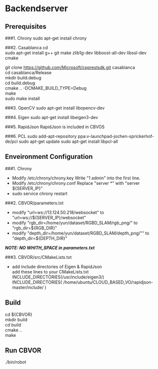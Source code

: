# Backendserver
## Prerequisites 
###1. Chrony
sudo apt-get install chrony

###2. Casablanca
cd  
sudo apt-get install g++ git make zlib1g-dev libboost-all-dev libssl-dev cmake  

git clone https://github.com/Microsoft/cpprestsdk.git casablanca  
cd casablanca/Release  
mkdir build.debug  
cd build.debug  
cmake .. -DCMAKE_BUILD_TYPE=Debug  
make  
sudo make install 
 
###3. OpenCV
sudo apt-get install libopencv-dev

###4. Eigen
sudo apt-get install libeigen3-dev

###5. RapidJson
RapidJson is included in CBVOS

###6. PCL
sudo add-apt-repository ppa:v-launchpad-jochen-sprickerhof-de/pcl
sudo apt-get update
sudo apt-get install libpcl-all

## Enveironment Configuration
###1. Chrony
* Modify /etc/chrony/chrony.key
Write "1 admin" into the first line.
* Modify /etc/chrony/chrony.conf
Replace "server *" with "server ${SERVER_IP}"
* sudo service chrony restart

###2. CBVOR/parameters.txt
* modify "url=ws://13.124.50.218/websocket" to "url=ws://${SERVER_IP}/websocket"
* modify "rgb_dir=/home/yun/dataset/RGBD_SLAM/rgb_png/" to "rgb_dir=${RGB_DIR}"
* modify "depth_dir=/home/yun/dataset/RGBD_SLAM/depth_png/"" to "depth_dir=${DEPTH_DIR}"

***NOTE: NO WHITH_SPACE in parameters.txt***

###3. CBVOR/src/CMakeLists.txt
* add include directories of Eigen & RapidJson  
add these lines to your CMakeLists.txt  
INCLUDE_DIRECTORIES(/usr/include/eigen3/)  
INCLUDE_DIRECTORIES( /home/ubuntu/CLOUD_BASED_VO/rapidjson-master/include/ )  

## Build
cd ${CBVOR}  
mkdir build  
cd build  
cmake ..  
make  

## Run CBVOR
./bin/robot
